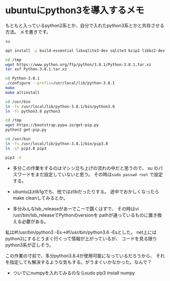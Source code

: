ubuntuにpython3を導入するメモ
===

もともと入っているpython2系とか、自分で入れたpython3系とかと共存させる方法。
メモ書きです。

```sh
su

apt install -y build-essential libsqlite3-dev sqlite3 bzip2 libbz2-dev zlib1g-dev libssl-dev openssl libgdbm-dev libgdbm-compat-dev liblzma-dev libreadline-dev libncursesw5-dev libffi-dev uuid-dev

cd /tmp
wget https://www.python.org/ftp/python/3.8.1/Python-3.8.1.tar.xz
tar xvf Python-3.8.1.tar.xz

cd Python-3.8.1
./configure --prefix=/usr/local/lib/python-3.8.1
make
make altinstall

cd /usr/bin
ln -fs /usr/local/lib/python-3.8.1/bin/python3.8
ln -fs python3.8 python3

cd /tmp
wget https://bootstrap.pypa.io/get-pip.py
python3 get-pip.py

cd /usr/bin
ln -fs /usr/local/lib/python-3.8.1/bin/pip3.8
ln -sf pip3.8 pip3

pip3 -V
```

- 多分この作業をするのはマシン立ち上げの流れの中だと思うので、
su のパスワードをまだ設定していないと思う。
その時は`sudo passwd root` で設定する。

- ubuntuはzlib1gでも、他ではzlibだったりする。
途中でおかしくなったらmake cleanしてみるとか。

- 多分みんなlsb_releaseがあーでこーで躓くはずで、
その時はvi /usr/bin/lsb_releaseでPythonのversionを
pathが通っているものに置き換える必要がある。

私は#!/usr/bin/python3 -Es→#!/usr/bin/python3.6 -Esとした。
net上にはpython2にするとうまく行くって情報が上がっているが、
コードを見る限りpython3系が正しそう。

この作業の寸前で、多分python3.8.4が使用可能になっているだろうから、
それを指定しても解決するような気もする。がうまくいかなかった。なんで？

- ついでにnumpyを入れてみるのならsudo pip3 install numpy

